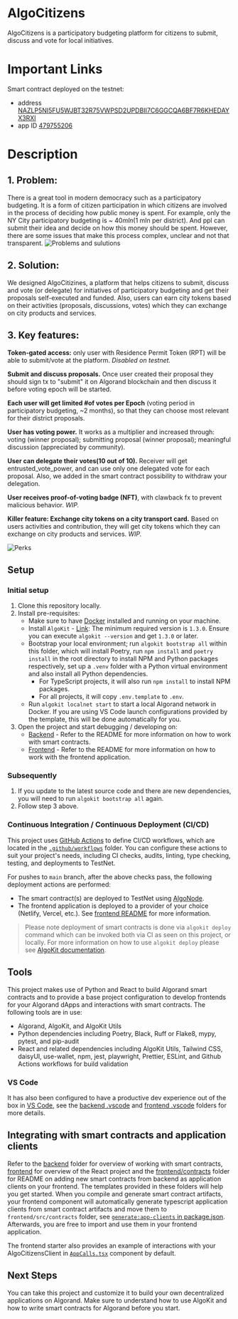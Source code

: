 # AlgoCitizens

AlgoCitizens is a participatory budgeting platform for citizens to submit, discuss and vote for local initiatives.

# Important Links

Smart contract deployed on the testnet:
 - address [NAZLP5NI5FU5WJBT32R75VWPSD2UPDBII7C6GGCQA6BF7R6KHEDAYX3RXI](https://testnet.algoexplorer.io/address/NAZLP5NI5FU5WJBT32R75VWPSD2UPDBII7C6GGCQA6BF7R6KHEDAYX3RXI)
 - app ID [479755206](https://testnet.algoexplorer.io/application/479755206)

# Description
## 1. Problem:

There is a great tool in modern democracy such as a participatory budgeting. It is a form of citizen participation in which citizens are involved in the process of deciding how public money is spent. For example, only the NY City participatory budgeting is ~ $40 mln ($1 mln per district). And ppl can submit their idea and decide on how this money should be spent. However, there are some issues that make this process complex, unclear and not that transparent.
![Problems and sulutions](https://cdn.dorahacks.io/static/files/18bcfce98c08a33eb41bd44403092d36.png)


## 2. Solution:

We designed AlgoCitizines, a platform that helps citizens to submit, discuss and vote (or delegate) for initiatives of participatory budgeting and get their proposals self-executed and funded. Also, users can earn city tokens based on their activities (proposals, discussions, votes) which they can exchange on city products and services.


## 3. Key features:

**Token-gated access:** only user with Residence Permit Token (RPT) will be able to submit/vote at the platform. *Disabled on testnet.*

**Submit and discuss proposals.** Once user created their proposal they should sign tx to "submit" it on Algorand blockchain and then discuss it before voting epoch will be started.

**Each user will get limited #of votes per Epoch** (voting period in participatory budgeting, ~2 months), so that they can choose most relevant for their district proposals.

**User has voting power.** It works as a multiplier and increased through: voting (winner proposal); submitting proposal (winner proposal); meaningful discussion (appreciated by community).

**User can delegate their votes(10 out of 10).** Receiver will get entrusted_vote_power, and can use only one delegated vote for each proposal. Also, we added in the smart contract possibility to withdraw your delegation.

**User receives proof-of-voting badge (NFT)**, with clawback fx to prevent malicious behavior. *WIP.*

**Killer feature: Exchange city tokens on a city transport card.** Based on users activities and contribution, they will get city tokens which they can exchange on city products and services. *WIP.*

![Perks](https://cdn.dorahacks.io/static/files/18bcff0e91b7abd35def5cf447a8a3be.png)


## Setup

### Initial setup

1. Clone this repository locally.
2. Install pre-requisites:
   - Make sure to have [Docker](https://www.docker.com/) installed and running on your machine.
   - Install `AlgoKit` - [Link](https://github.com/algorandfoundation/algokit-cli#install): The minimum required version is `1.3.0`. Ensure you can execute `algokit --version` and get `1.3.0` or later.
   - Bootstrap your local environment; run `algokit bootstrap all` within this folder, which will install Poetry, run `npm install` and `poetry install` in the root directory to install NPM and Python packages respectively, set up a `.venv` folder with a Python virtual environment and also install all Python dependencies.
     - For TypeScript projects, it will also run `npm install` to install NPM packages.
     - For all projects, it will copy `.env.template` to `.env`.
   - Run `algokit localnet start` to start a local Algorand network in Docker. If you are using VS Code launch configurations provided by the template, this will be done automatically for you.
3. Open the project and start debugging / developing on:
   - [Backend](backend/README.md) - Refer to the README for more information on how to work with smart contracts.
   - [Frontend](frontend/README.md) - Refer to the README for more information on how to work with the frontend application.


### Subsequently

1. If you update to the latest source code and there are new dependencies, you will need to run `algokit bootstrap all` again.
2. Follow step 3 above.

### Continuous Integration / Continuous Deployment (CI/CD)

This project uses [GitHub Actions](https://docs.github.com/en/actions/learn-github-actions/understanding-github-actions) to define CI/CD workflows, which are located in the [`.github/workflows`](./.github/workflows) folder. You can configure these actions to suit your project's needs, including CI checks, audits, linting, type checking, testing, and deployments to TestNet.

For pushes to `main` branch, after the above checks pass, the following deployment actions are performed:
  - The smart contract(s) are deployed to TestNet using [AlgoNode](https://algonode.io).
  - The frontend application is deployed to a provider of your choice (Netlify, Vercel, etc.). See [frontend README](frontend/README.md) for more information.

> Please note deployment of smart contracts is done via `algokit deploy` command which can be invoked both via CI as seen on this project, or locally. For more information on how to use `algokit deploy` please see [AlgoKit documentation](https://github.com/algorandfoundation/algokit-cli/blob/main/docs/features/deploy.md).

## Tools

This project makes use of Python and React to build Algorand smart contracts and to provide a base project configuration to develop frontends for your Algorand dApps and interactions with smart contracts. The following tools are in use:

- Algorand, AlgoKit, and AlgoKit Utils
- Python dependencies including Poetry, Black, Ruff or Flake8, mypy, pytest, and pip-audit
- React and related dependencies including AlgoKit Utils, Tailwind CSS, daisyUI, use-wallet, npm, jest, playwright, Prettier, ESLint, and Github Actions workflows for build validation

### VS Code

It has also been configured to have a productive dev experience out of the box in [VS Code](https://code.visualstudio.com/), see the [backend .vscode](./backend/.vscode) and [frontend .vscode](./frontend/.vscode) folders for more details.

## Integrating with smart contracts and application clients

Refer to the [backend](backend/README.md) folder for overview of working with smart contracts, [frontend](frontend/README.md) for overview of the React project and the [frontend/contracts](frontend/src/contracts/README.md) folder for README on adding new smart contracts from backend as application clients on your frontend. The templates provided in these folders will help you get started.
When you compile and generate smart contract artifacts, your frontend component will automatically generate typescript application clients from smart contract artifacts and move them to `frontend/src/contracts` folder, see [`generate:app-clients` in package.json](frontend/package.json). Afterwards, you are free to import and use them in your frontend application.

The frontend starter also provides an example of interactions with your AlgoCitizensClient in [`AppCalls.tsx`](frontend/src/components/AppCalls.tsx) component by default.

## Next Steps

You can take this project and customize it to build your own decentralized applications on Algorand. Make sure to understand how to use AlgoKit and how to write smart contracts for Algorand before you start.

